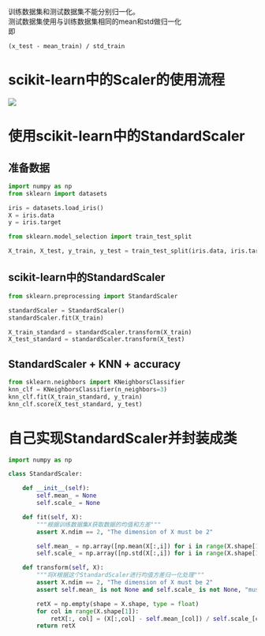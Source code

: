 训练数据集和测试数据集不能分别归一化。  
测试数据集使用与训练数据集相同的mean和std做归一化  
即
```
(x_test - mean_train) / std_train
```

# scikit-learn中的Scaler的使用流程

![](http://windmissing.github.io\images\2019\41.png)

# 使用scikit-learn中的StandardScaler

## 准备数据

```python
import numpy as np
from sklearn import datasets

iris = datasets.load_iris()
X = iris.data
y = iris.target

from sklearn.model_selection import train_test_split

X_train, X_test, y_train, y_test = train_test_split(iris.data, iris.target, random_state=666)
```

## scikit-learn中的StandardScaler

```python
from sklearn.preprocessing import StandardScaler

standardScaler = StandardScaler()
standardScaler.fit(X_train)

X_train_standard = standardScaler.transform(X_train)
X_test_standard = standardScaler.transform(X_test)
```

## StandardScaler + KNN + accuracy

```python
from sklearn.neighbors import KNeighborsClassifier
knn_clf = KNeighborsClassifier(n_neighbors=3)
knn_clf.fit(X_train_standard, y_train)
knn_clf.score(X_test_standard, y_test)
```

# 自己实现StandardScaler并封装成类

```python
import numpy as np

class StandardScaler:

    def __init__(self):
        self.mean_ = None
        self.scale_ = None

    def fit(self, X):
        """根据训练数据集X获取数据的均值和方差"""
        assert X.ndim == 2, "The dimension of X must be 2"

        self.mean_ = np.array([np.mean(X[:,i]) for i in range(X.shape[1])])
        self.scale_ = np.array([np.std(X[:,i]) for i in range(X.shape[1])])

    def transform(self, X):
        """将X根据这个StandardScaler进行均值方差归一化处理"""
        assert X.ndim == 2, "The dimension of X must be 2"
        assert self.mean_ is not None and self.scale_ is not None, "must fit before transform!"

        retX = np.empty(shape = X.shape, type = float)
        for col in range(X.shape[1]):
            retX[:, col] = (X[:,col] - self.mean_[col]) / self.scale_[col]
        return retX
```
